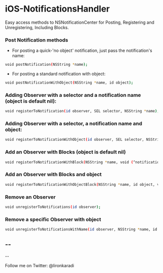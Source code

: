 # iOS-NotificationsHandler
Easy access methods to NSNotificationCenter for Posting, Registering and Unregistering, Including Blocks.

### Post Notification methods

- For posting a quick-'no object' notification, just pass the notification's name:
```sh
void postNotification(NSString *name);
```
- For posting a standard notification with object:
```sh
void postNotificationWithObject(NSString *name, id object);
```


###  Adding Observer with a selector and a notification name (object is default nil):
```sh
void registerToNotification(id observer, SEL selector, NSString *name);
```
###  Adding Observer with a selector, a notification name and object:
```sh
void registerToNotificationWithObject(id observer, SEL selector, NSString *name, id object);
```

###  Add an Observer with Blocks (object is default nil)
```sh
void registerToNotificationWithBlock(NSString *name, void (^notificationBlock)(NSNotification *note));
```
###  Add an Observer with Blocks and object
```sh
void registerToNotificationWithObjectBlock(NSString *name, id object, void (^notificationBlock)(NSNotification *note));
```
###  Remove an Observer
```sh
void unregisterToNotifications(id observer);
```
###  Remove a specific Observer with object
```sh
void unregisterToNotificationsWithName(id observer, NSString *name, id object);
```



--
--
--

Follow me on Twitter: @lironkaradi
